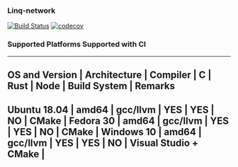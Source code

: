 ### Linq-network ###
[![Build Status](https://travis-ci.com/TomzBench/linq-network.svg?branch=master)](https://travis-ci.com/TomzBench/linq-network)
[![codecov](https://codecov.io/gh/TomzBench/linq-network/branch/master/graph/badge.svg)](https://codecov.io/gh/TomzBench/linq-network)

### Supported Platforms Supported with CI ###

--------------------------------------------------------------------------------------------------
OS and Version | Architecture | Compiler | C   | Rust | Node | Build System          | Remarks
--------------------------------------------------------------------------------------------------
Ubuntu 18.04   | amd64        | gcc/llvm | YES | YES  | NO   | CMake                 |
Fedora 30      | amd64        | gcc/llvm | YES | YES  | NO   | CMake                 |
Windows 10     | amd64        | gcc/llvm | YES | YES  | NO   | Visual Studio + CMake |
--------------------------------------------------------------------------------------------------
